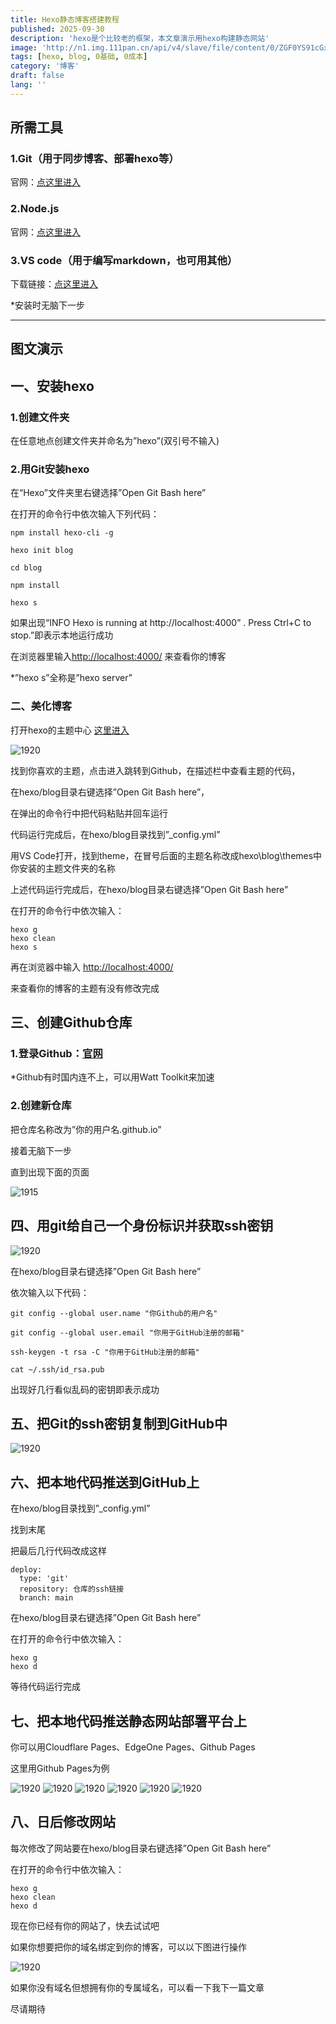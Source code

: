 ```yaml
---
title: Hexo静态博客搭建教程
published: 2025-09-30
description: 'hexo是个比较老的框架，本文章演示用hexo构建静态网站'
image: 'http://n1.img.111pan.cn/api/v4/slave/file/content/0/ZGF0YS91cGxvYWRzLzE0LzAxIEhleG_pnZnmgIHljZrlrqLmkK3lu7rmlZnnqIsvODNlYTFiZjEtYjY2Yy00ZmNlLTk3YWYtMzI0ZTIwMjUyYmVkXzEtMC5wbmc=/0/1-0.png?sign=UL9UNcfDKPDYyCpHk_8Tjyc2obvwjc44Co2uODvM1kA%3D%3A1759574735'
tags: [hexo, blog, 0基础, 0成本]
category: '博客'
draft: false
lang: ''
---
```

## 所需工具

### 1.Git（用于同步博客、部署hexo等）
官网：[点这里进入](https://git-scm.com/)

### 2.Node.js
官网：[点这里进入](https://nodejs.org/zh-cn/)

### 3.VS code（用于编写markdown，也可用其他）
下载链接：[点这里进入](https://code.visualstudio.com/download)

*安装时无脑下一步
_________

## 图文演示
## 一、安装hexo

### 1.创建文件夹

在任意地点创建文件夹并命名为”hexo”(双引号不输入)

### 2.用Git安装hexo

在“Hexo”文件夹里右键选择”Open Git Bash here”

在打开的命令行中依次输入下列代码：

```
npm install hexo-cli -g

hexo init blog

cd blog

npm install

hexo s
```

如果出现“INFO Hexo is running at http://localhost:4000” . Press Ctrl+C to stop.”即表示本地运行成功

在浏览器里输入[http://localhost:4000/](http://localhost:4000) 来查看你的博客

*”hexo s”全称是”hexo server”

### 二、美化博客

打开hexo的主题中心 [这里进入](https://hexo.io/themes/)

<img src="http://n1.img.111pan.cn/api/v4/slave/file/content/0/ZGF0YS91cGxvYWRzLzE0LzAxIEhleG_pnZnmgIHljZrlrqLmkK3lu7rmlZnnqIsvZjgyZDAyZjQtNjUzYi00OTYyLTlmMTItYjRiMzAzMDU3ODc0XzEtMS53ZWJw/0/1-1.webp?sign=znXU9cAq_giKDbSbbM69MaxspjtL-FbsBPp-EgAlopQ%3D%3A1759574775" alt="1920" title="869">

找到你喜欢的主题，点击进入跳转到Github，在描述栏中查看主题的代码，

在hexo/blog目录右键选择”Open Git Bash here”，

在弹出的命令行中把代码粘贴并回车运行

代码运行完成后，在hexo/blog目录找到”_config.yml”

用VS Code打开，找到theme，在冒号后面的主题名称改成hexo\blog\themes中你安装的主题文件夹的名称

上述代码运行完成后，在hexo/blog目录右键选择”Open Git Bash here”

在打开的命令行中依次输入：

```
hexo g
hexo clean
hexo s
```

再在浏览器中输入 [http://localhost:4000/](http://localhost:4000/)

来查看你的博客的主题有没有修改完成

## 三、创建Github仓库

### 1.登录Github：[官网](https://github.com)

*Github有时国内连不上，可以用Watt Toolkit来加速

### 2.创建新仓库

把仓库名称改为”你的用户名.github.io”

接着无脑下一步

直到出现下面的页面

<img src="http://n1.img.111pan.cn/api/v4/slave/file/content/0/ZGF0YS91cGxvYWRzLzE0LzAxIEhleG_pnZnmgIHljZrlrqLmkK3lu7rmlZnnqIsvY2FiZmFiYTAtYzRhYS00YmI0LThiYWItN2Q0Yzg5YzJkYzBkXzEtMi53ZWJw/0/1-2.webp?sign=TxQPRkvAk9vA65-7xdUZbMXpTJLNQ9hOhZ7F77QMg0s%3D%3A1759574798" alt="1915" title="693">

## 四、用git给自己一个身份标识并获取ssh密钥

<img src="http://n1.img.111pan.cn/api/v4/slave/file/content/0/ZGF0YS91cGxvYWRzLzE0LzAxIEhleG_pnZnmgIHljZrlrqLmkK3lu7rmlZnnqIsvYzliYTE3YzktNDliZi00YzYzLWJkYTItN2UxNjczOTE1N2I4XzEtMy53ZWJw/0/1-3.webp?sign=rxAV5pdAXHARqgzlvlqzmRCSVd1iwvj_FriQcExzXws%3D%3A1759574798" alt="1920" title="869">

在hexo/blog目录右键选择”Open Git Bash here”

依次输入以下代码：

```
git config --global user.name "你Github的用户名"

git config --global user.email "你用于GitHub注册的邮箱"

ssh-keygen -t rsa -C "你用于GitHub注册的邮箱"

cat ~/.ssh/id_rsa.pub
```

出现好几行看似乱码的密钥即表示成功

## 五、把Git的ssh密钥复制到GitHub中

<img src="http://n1.img.111pan.cn/api/v4/slave/file/content/0/ZGF0YS91cGxvYWRzLzE0LzAxIEhleG_pnZnmgIHljZrlrqLmkK3lu7rmlZnnqIsvMzIzYmQ2OTEtNjdhNy00MjU0LTliOGYtMTRiOWEwOTlkNWQ0XzEtNC53ZWJw/0/1-4.webp?sign=O1ubbQ1BIdZz5o5wKgUifF7-x0Msf5fBmdB6sz5ctSU%3D%3A1759574829" alt="1920" title="869">

## 六、把本地代码推送到GitHub上

在hexo/blog目录找到”_config.yml”

找到末尾

把最后几行代码改成这样

```
deploy:
  type: 'git'
  repository: 仓库的ssh链接
  branch: main
```

在hexo/blog目录右键选择”Open Git Bash here”

在打开的命令行中依次输入：

```
hexo g
hexo d
```

等待代码运行完成

## 七、把本地代码推送静态网站部署平台上

你可以用Cloudflare Pages、EdgeOne Pages、Github Pages

这里用Github Pages为例

<img src="http://n1.img.111pan.cn/api/v4/slave/file/content/0/ZGF0YS91cGxvYWRzLzE0LzAxIEhleG_pnZnmgIHljZrlrqLmkK3lu7rmlZnnqIsvNzRiMTQ5ZTEtZjQ0Ni00NzMxLTk2OTctOTM1ODZjNzdkZjBhXzEtNS53ZWJw/0/1-5.webp?sign=xIB7s_d4iKnHo9K3O94mPFzvkn68RjzWEUcBd5MZj1I%3D%3A1759574896" alt="1920" title="869">

<img src="http://n1.img.111pan.cn/api/v4/slave/file/content/0/ZGF0YS91cGxvYWRzLzE0LzAxIEhleG_pnZnmgIHljZrlrqLmkK3lu7rmlZnnqIsvNzc4N2E1ZjAtZDNkOC00NWIzLWI3ODEtOTEwZTI1NzQ0OTRlXzEtNi53ZWJw/0/1-6.webp?sign=y244Z4dzUIXFCdI-4tyQtr2o2XnwXjz0GseiiKlhvWM%3D%3A1759574921" alt="1920" title="869">

<img src="http://n1.img.111pan.cn/api/v4/slave/file/content/0/ZGF0YS91cGxvYWRzLzE0LzAxIEhleG_pnZnmgIHljZrlrqLmkK3lu7rmlZnnqIsvYTM5NDIzNmYtYjc0ZC00OWFiLTlkMGQtMGQ3MGNmZjU4Y2UxXzEtNy53ZWJw/0/1-7.webp?sign=tb97ksAl0V9Mg9bwtDgGvO-1EflIKbFRurIQQG33QGA%3D%3A1759574829" alt="1920" title="869">

<img src="http://n1.img.111pan.cn/api/v4/slave/file/content/0/ZGF0YS91cGxvYWRzLzE0LzAxIEhleG_pnZnmgIHljZrlrqLmkK3lu7rmlZnnqIsvYTFkOGU3ZmMtZTU5MC00Y2FjLWI4MTktYWU2MGFlNDA0NjRiXzEtOC53ZWJw/0/1-8.webp?sign=FBlJe4QJXCl2uHdOg5C8TWIv5pyb7O-dpRZC6_V_pOE%3D%3A1759574896" alt="1920" title="869">

<img src="http://n1.img.111pan.cn/api/v4/slave/file/content/0/ZGF0YS91cGxvYWRzLzE0LzAxIEhleG_pnZnmgIHljZrlrqLmkK3lu7rmlZnnqIsvNjZhOGIyZjYtYTMzNC00NWNlLTg5MjQtYTZhYmJmNTU0OWQ4XzEtOS53ZWJw/0/1-9.webp?sign=jyuyxFYjs6iSmdun4mVp117Pp3LIPjCMSIFwwUUsnmE%3D%3A1759574735" alt="1920" title="869">

<img src="http://n1.img.111pan.cn/api/v4/slave/file/content/0/ZGF0YS91cGxvYWRzLzE0LzAxIEhleG_pnZnmgIHljZrlrqLmkK3lu7rmlZnnqIsvZGFhMzA5MDktNjZmNS00MzllLThiOTItZTdlZjM1ZGJiNGMwXzEtMTAud2VicA==/0/1-10.webp?sign=qlYxlRDDCJCQTBhrucBCOejmKT-nnx5Rgx8jFFgpNko%3D%3A1759574735" alt="1920" title="869">

## 八、日后修改网站

每次修改了网站要在hexo/blog目录右键选择”Open Git Bash here”

在打开的命令行中依次输入：


```
hexo g
hexo clean
hexo d
```

现在你已经有你的网站了，快去试试吧

如果你想要把你的域名绑定到你的博客，可以以下图进行操作

<img src="http://n1.img.111pan.cn/api/v4/slave/file/content/0/ZGF0YS91cGxvYWRzLzE0LzAxIEhleG_pnZnmgIHljZrlrqLmkK3lu7rmlZnnqIsvZjliZWNlOTAtYTIzYS00NTdmLWJmMTctMDQ1NDU2ZWU2MmRkXzEtMTEud2VicA==/0/1-11.webp?sign=E0DBs0JWYLW64SoeQQT3fZSvRPbcLKRAwX9haBGLNLk%3D%3A1759574775p" alt="1920" title="869">

如果你没有域名但想拥有你的专属域名，可以看一下我下一篇文章

尽请期待